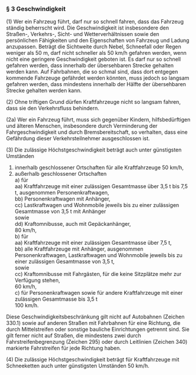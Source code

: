 ### § 3 Geschwindigkeit

(1) Wer ein Fahrzeug führt, darf nur so schnell fahren, dass das Fahrzeug ständig beherrscht wird.
Die Geschwindigkeit ist insbesondere den Straßen-, Verkehrs-, Sicht- und Wetterverhältnissen sowie den persönlichen Fähigkeiten und den Eigenschaften von Fahrzeug und Ladung anzupassen.
Beträgt die Sichtweite durch Nebel, Schneefall oder Regen weniger als 50 m, darf nicht schneller als 50 km/h gefahren werden, wenn nicht eine geringere Geschwindigkeit geboten ist.
Es darf nur so schnell gefahren werden, dass innerhalb der übersehbaren Strecke gehalten werden kann.
Auf Fahrbahnen, die so schmal sind, dass dort entgegen kommende Fahrzeuge gefährdet werden könnten, muss jedoch so langsam gefahren werden, dass mindestens innerhalb der Hälfte der übersehbaren Strecke gehalten werden kann.

(2) Ohne triftigen Grund dürfen Kraftfahrzeuge nicht so langsam fahren, dass sie den Verkehrsfluss behindern.

(2a) Wer ein Fahrzeug führt, muss sich gegenüber Kindern, hilfsbedürftigen und älteren Menschen, insbesondere durch Verminderung der Fahrgeschwindigkeit und durch Bremsbereitschaft, so verhalten, dass eine Gefährdung dieser Verkehrsteilnehmer ausgeschlossen ist.

(3) Die zulässige Höchstgeschwindigkeit beträgt auch unter günstigsten Umständen  
  1. innerhalb geschlossener Ortschaften für alle Kraftfahrzeuge 50 km/h,
  2. außerhalb geschlossener Ortschaften  
     a) für  
        aa) Kraftfahrzeuge mit einer zulässigen Gesamtmasse über 3,5 t bis 7,5 t, ausgenommen Personenkraftwagen,  
        bb) Personenkraftwagen mit Anhänger,  
        cc) Lastkraftwagen und Wohnmobile jeweils bis zu einer zulässigen Gesamtmasse von 3,5 t mit Anhänger  
            sowie  
        dd) Kraftomnibusse, auch mit Gepäckanhänger,  
        80 km/h,  
     b) für  
        aa) Kraftfahrzeuge mit einer zulässigen Gesamtmasse über 7,5 t,  
        bb) alle Kraftfahrzeuge mit Anhänger, ausgenommen Personenkraftwagen, Lastkraftwagen und Wohnmobile jeweils bis zu einer zulässigen Gesamtmasse von 3,5 t,  
            sowie  
        cc) Kraftomnibusse mit Fahrgästen, für die keine Sitzplätze mehr zur Verfügung stehen,  
        60 km/h,  
     c) für Personenkraftwagen sowie für andere Kraftfahrzeuge mit einer zulässigen Gesamtmasse bis 3,5 t  
        100 km/h.

Diese Geschwindigkeitsbeschränkung gilt nicht auf Autobahnen (Zeichen 330.1) sowie auf anderen Straßen mit Fahrbahnen für eine Richtung, die durch Mittelstreifen oder sonstige bauliche Einrichtungen getrennt sind.
Sie gilt ferner nicht auf Straßen, die mindestens zwei durch Fahrstreifenbegrenzung (Zeichen 295) oder durch Leitlinien (Zeichen 340) markierte Fahrstreifen für jede Richtung haben.

(4) Die zulässige Höchstgeschwindigkeit beträgt für Kraftfahrzeuge mit Schneeketten auch unter günstigsten Umständen 50 km/h.

